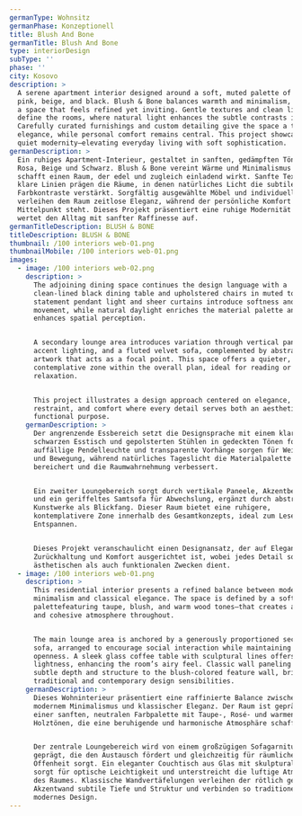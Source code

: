 ```yaml
---
germanType: Wohnsitz
germanPhase: Konzeptionell
title: Blush And Bone
germanTitle: Blush And Bone
type: interiorDesign
subType: ''
phase: ''
city: Kosovo
description: >
  A serene apartment interior designed around a soft, muted palette of blush
  pink, beige, and black. Blush & Bone balances warmth and minimalism, creating
  a space that feels refined yet inviting. Gentle textures and clean lines
  define the rooms, where natural light enhances the subtle contrasts in tone.
  Carefully curated furnishings and custom detailing give the space a timeless
  elegance, while personal comfort remains central. This project showcases a
  quiet modernity—elevating everyday living with soft sophistication.
germanDescription: >
  Ein ruhiges Apartment-Interieur, gestaltet in sanften, gedämpften Tönen aus
  Rosa, Beige und Schwarz. Blush & Bone vereint Wärme und Minimalismus und
  schafft einen Raum, der edel und zugleich einladend wirkt. Sanfte Texturen und
  klare Linien prägen die Räume, in denen natürliches Licht die subtilen
  Farbkontraste verstärkt. Sorgfältig ausgewählte Möbel und individuelle Details
  verleihen dem Raum zeitlose Eleganz, während der persönliche Komfort im
  Mittelpunkt steht. Dieses Projekt präsentiert eine ruhige Modernität und
  wertet den Alltag mit sanfter Raffinesse auf.
germanTitleDescription: BLUSH & BONE
titleDescription: BLUSH & BONE
thumbnail: /100 interiors web-01.png
thumbnailMobile: /100 interiors web-01.png
images:
  - image: /100 interiors web-02.png
    description: >
      The adjoining dining space continues the design language with a
      clean-lined black dining table and upholstered chairs in muted tones. A
      statement pendant light and sheer curtains introduce softness and
      movement, while natural daylight enriches the material palette and
      enhances spatial perception.


      A secondary lounge area introduces variation through vertical paneling,
      accent lighting, and a fluted velvet sofa, complemented by abstract
      artwork that acts as a focal point. This space offers a quieter, more
      contemplative zone within the overall plan, ideal for reading or
      relaxation.


      This project illustrates a design approach centered on elegance,
      restraint, and comfort where every detail serves both an aesthetic and
      functional purpose.
    germanDescription: >
      Der angrenzende Essbereich setzt die Designsprache mit einem klaren,
      schwarzen Esstisch und gepolsterten Stühlen in gedeckten Tönen fort. Eine
      auffällige Pendelleuchte und transparente Vorhänge sorgen für Weichheit
      und Bewegung, während natürliches Tageslicht die Materialpalette
      bereichert und die Raumwahrnehmung verbessert.


      Ein zweiter Loungebereich sorgt durch vertikale Paneele, Akzentbeleuchtung
      und ein geriffeltes Samtsofa für Abwechslung, ergänzt durch abstrakte
      Kunstwerke als Blickfang. Dieser Raum bietet eine ruhigere,
      kontemplativere Zone innerhalb des Gesamtkonzepts, ideal zum Lesen oder
      Entspannen.


      Dieses Projekt veranschaulicht einen Designansatz, der auf Eleganz,
      Zurückhaltung und Komfort ausgerichtet ist, wobei jedes Detail sowohl
      ästhetischen als auch funktionalen Zwecken dient.
  - image: /100 interiors web-01.png
    description: >
      This residential interior presents a refined balance between modern
      minimalism and classical elegance. The space is defined by a soft, neutral
      palettefeaturing taupe, blush, and warm wood tones—that creates a calming
      and cohesive atmosphere throughout.


      The main lounge area is anchored by a generously proportioned sectional
      sofa, arranged to encourage social interaction while maintaining spatial
      openness. A sleek glass coffee table with sculptural lines offers visual
      lightness, enhancing the room’s airy feel. Classic wall paneling adds
      subtle depth and structure to the blush-colored feature wall, bridging
      traditional and contemporary design sensibilities.
    germanDescription: >
      Dieses Wohninterieur präsentiert eine raffinierte Balance zwischen
      modernem Minimalismus und klassischer Eleganz. Der Raum ist geprägt von
      einer sanften, neutralen Farbpalette mit Taupe-, Rosé- und warmen
      Holztönen, die eine beruhigende und harmonische Atmosphäre schafft.


      Der zentrale Loungebereich wird von einem großzügigen Sofagarnitur
      geprägt, die den Austausch fördert und gleichzeitig für räumliche
      Offenheit sorgt. Ein eleganter Couchtisch aus Glas mit skulpturalen Linien
      sorgt für optische Leichtigkeit und unterstreicht die luftige Atmosphäre
      des Raumes. Klassische Wandvertäfelungen verleihen der rötlich gefärbten
      Akzentwand subtile Tiefe und Struktur und verbinden so traditionelles und
      modernes Design.
---
```


